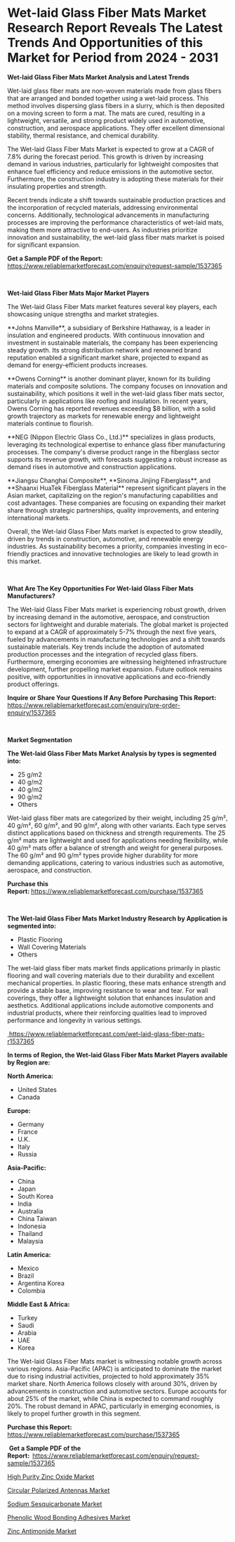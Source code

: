 <p><h1>Wet-laid Glass Fiber Mats Market Research Report Reveals The Latest Trends And Opportunities of this Market for Period from 2024 - 2031</h1></p><p><strong>Wet-laid Glass Fiber Mats Market Analysis and Latest Trends</strong></p>
<p><p>Wet-laid glass fiber mats are non-woven materials made from glass fibers that are arranged and bonded together using a wet-laid process. This method involves dispersing glass fibers in a slurry, which is then deposited on a moving screen to form a mat. The mats are cured, resulting in a lightweight, versatile, and strong product widely used in automotive, construction, and aerospace applications. They offer excellent dimensional stability, thermal resistance, and chemical durability.</p><p>The Wet-laid Glass Fiber Mats Market is expected to grow at a CAGR of 7.8% during the forecast period. This growth is driven by increasing demand in various industries, particularly for lightweight composites that enhance fuel efficiency and reduce emissions in the automotive sector. Furthermore, the construction industry is adopting these materials for their insulating properties and strength. </p><p>Recent trends indicate a shift towards sustainable production practices and the incorporation of recycled materials, addressing environmental concerns. Additionally, technological advancements in manufacturing processes are improving the performance characteristics of wet-laid mats, making them more attractive to end-users. As industries prioritize innovation and sustainability, the wet-laid glass fiber mats market is poised for significant expansion.</p></p>
<p><strong>Get a Sample PDF of the Report:&nbsp;</strong> <a href="https://www.reliablemarketforecast.com/enquiry/request-sample/1537365?utm_campaign=1833&utm_medium=2&utm_source=Github&utm_content=ia&utm_term=10122024&utm_id=wet-laid-glass-fiber-mats">https://www.reliablemarketforecast.com/enquiry/request-sample/1537365</a></p>
<p>&nbsp;</p>
<p><strong>Wet-laid Glass Fiber Mats Major Market Players</strong></p>
<p><p>The Wet-laid Glass Fiber Mats market features several key players, each showcasing unique strengths and market strategies. </p><p>**Johns Manville**, a subsidiary of Berkshire Hathaway, is a leader in insulation and engineered products. With continuous innovation and investment in sustainable materials, the company has been experiencing steady growth. Its strong distribution network and renowned brand reputation enabled a significant market share, projected to expand as demand for energy-efficient products increases.</p><p>**Owens Corning** is another dominant player, known for its building materials and composite solutions. The company focuses on innovation and sustainability, which positions it well in the wet-laid glass fiber mats sector, particularly in applications like roofing and insulation. In recent years, Owens Corning has reported revenues exceeding $8 billion, with a solid growth trajectory as markets for renewable energy and lightweight materials continue to flourish.</p><p>**NEG (Nippon Electric Glass Co., Ltd.)** specializes in glass products, leveraging its technological expertise to enhance glass fiber manufacturing processes. The company's diverse product range in the fiberglass sector supports its revenue growth, with forecasts suggesting a robust increase as demand rises in automotive and construction applications.</p><p>**Jiangsu Changhai Composite**, **Sinoma Jinjing Fiberglass**, and **Shaanxi HuaTek Fiberglass Material** represent significant players in the Asian market, capitalizing on the region's manufacturing capabilities and cost advantages. These companies are focusing on expanding their market share through strategic partnerships, quality improvements, and entering international markets.</p><p>Overall, the Wet-laid Glass Fiber Mats market is expected to grow steadily, driven by trends in construction, automotive, and renewable energy industries. As sustainability becomes a priority, companies investing in eco-friendly practices and innovative technologies are likely to lead growth in this market.</p></p>
<p>&nbsp;</p>
<p><strong>What Are The Key Opportunities For Wet-laid Glass Fiber Mats Manufacturers?</strong></p>
<p><p>The Wet-laid Glass Fiber Mats market is experiencing robust growth, driven by increasing demand in the automotive, aerospace, and construction sectors for lightweight and durable materials. The global market is projected to expand at a CAGR of approximately 5-7% through the next five years, fueled by advancements in manufacturing technologies and a shift towards sustainable materials. Key trends include the adoption of automated production processes and the integration of recycled glass fibers. Furthermore, emerging economies are witnessing heightened infrastructure development, further propelling market expansion. Future outlook remains positive, with opportunities in innovative applications and eco-friendly product offerings.</p></p>
<p><strong>Inquire or Share Your Questions If Any Before Purchasing This Report:</strong> <a href="https://www.reliablemarketforecast.com/enquiry/pre-order-enquiry/1537365?utm_campaign=1833&utm_medium=2&utm_source=Github&utm_content=ia&utm_term=10122024&utm_id=wet-laid-glass-fiber-mats">https://www.reliablemarketforecast.com/enquiry/pre-order-enquiry/1537365</a></p>
<p>&nbsp;</p>
<p><strong>Market Segmentation</strong></p>
<p><strong>The Wet-laid Glass Fiber Mats Market Analysis by types is segmented into:</strong></p>
<p><ul><li>25 g/m2</li><li>40 g/m2</li><li>40 g/m2</li><li>90 g/m2</li><li>Others</li></ul></p>
<p><p>Wet-laid glass fiber mats are categorized by their weight, including 25 g/m², 40 g/m², 60 g/m², and 90 g/m², along with other variants. Each type serves distinct applications based on thickness and strength requirements. The 25 g/m² mats are lightweight and used for applications needing flexibility, while 40 g/m² mats offer a balance of strength and weight for general purposes. The 60 g/m² and 90 g/m² types provide higher durability for more demanding applications, catering to various industries such as automotive, aerospace, and construction.</p></p>
<p><strong>Purchase this Report:&nbsp;</strong><a href="https://www.reliablemarketforecast.com/purchase/1537365?utm_campaign=1833&utm_medium=2&utm_source=Github&utm_content=ia&utm_term=10122024&utm_id=wet-laid-glass-fiber-mats">https://www.reliablemarketforecast.com/purchase/1537365</a></p>
<p>&nbsp;</p>
<p><strong>The Wet-laid Glass Fiber Mats Market Industry Research by Application is segmented into:</strong></p>
<p><ul><li>Plastic Flooring</li><li>Wall Covering Materials</li><li>Others</li></ul></p>
<p><p>The wet-laid glass fiber mats market finds applications primarily in plastic flooring and wall covering materials due to their durability and excellent mechanical properties. In plastic flooring, these mats enhance strength and provide a stable base, improving resistance to wear and tear. For wall coverings, they offer a lightweight solution that enhances insulation and aesthetics. Additional applications include automotive components and industrial products, where their reinforcing qualities lead to improved performance and longevity in various settings.</p></p>
<p><a href="https://www.reliablemarketforecast.com/wet-laid-glass-fiber-mats-r1537365?utm_campaign=1833&utm_medium=2&utm_source=Github&utm_content=ia&utm_term=10122024&utm_id=wet-laid-glass-fiber-mats">&nbsp;https://www.reliablemarketforecast.com/wet-laid-glass-fiber-mats-r1537365</a></p>
<p><strong>In terms of Region, the Wet-laid Glass Fiber Mats Market Players available by Region are:</strong></p>
<p>
    <p> <strong> North America: </strong>
        <ul>
            <li>United States</li>
            <li>Canada</li>
        </ul>
        </p> 
    <p> <strong> Europe: </strong>
        <ul>
            <li>Germany</li>
            <li>France</li>
            <li>U.K.</li>
            <li>Italy</li>
            <li>Russia</li>
        </ul>
        </p> 
    <p> <strong> Asia-Pacific: </strong>
        <ul>
            <li>China</li>
            <li>Japan</li>
            <li>South Korea</li>
            <li>India</li>
            <li>Australia</li>
            <li>China Taiwan</li>
            <li>Indonesia</li>
            <li>Thailand</li>
            <li>Malaysia</li>
        </ul>
        </p> 
    <p> <strong> Latin America: </strong>
        <ul>
            <li>Mexico</li>
            <li>Brazil</li>
            <li>Argentina Korea</li>
            <li>Colombia</li>
        </ul>
        </p> 
    <p> <strong> Middle East & Africa: </strong>
        <ul>
            <li>Turkey</li>
            <li>Saudi</li>
            <li>Arabia</li>
            <li>UAE</li>
            <li>Korea</li>
        </ul>
    </p>
    </p>
<p><p>The Wet-laid Glass Fiber Mats market is witnessing notable growth across various regions. Asia-Pacific (APAC) is anticipated to dominate the market due to rising industrial activities, projected to hold approximately 35% market share. North America follows closely with around 30%, driven by advancements in construction and automotive sectors. Europe accounts for about 25% of the market, while China is expected to command roughly 20%. The robust demand in APAC, particularly in emerging economies, is likely to propel further growth in this segment.</p></p>
<p><strong>Purchase this Report: </strong><a href="https://www.reliablemarketforecast.com/purchase/1537365?utm_campaign=1833&utm_medium=2&utm_source=Github&utm_content=ia&utm_term=10122024&utm_id=wet-laid-glass-fiber-mats">https://www.reliablemarketforecast.com/purchase/1537365</a></p>
<p>&nbsp;<strong>Get a Sample PDF of the Report:&nbsp;&nbsp;</strong><a href="https://www.reliablemarketforecast.com/enquiry/request-sample/1537365?utm_campaign=1833&utm_medium=2&utm_source=Github&utm_content=ia&utm_term=10122024&utm_id=wet-laid-glass-fiber-mats">https://www.reliablemarketforecast.com/enquiry/request-sample/1537365</a></p>
<p><strong></strong></p>
<p><p><a href="https://www.linkedin.com/pulse/in-depth-high-purity-zinc-oxide-market-analysis-trends-share-ycgzc?utm_campaign=1833&utm_medium=2&utm_source=Github&utm_content=ia&utm_term=10122024&utm_id=wet-laid-glass-fiber-mats">High Purity Zinc Oxide Market</a></p><p><a href="https://www.linkedin.com/pulse/projected-growth-circular-polarized-antennas-market-size-scope-lu6jc?utm_campaign=1833&utm_medium=2&utm_source=Github&utm_content=ia&utm_term=10122024&utm_id=wet-laid-glass-fiber-mats">Circular Polarized Antennas Market</a></p><p><a href="https://www.linkedin.com/pulse/c-hannibex-sqmmf?utm_campaign=1833&utm_medium=2&utm_source=Github&utm_content=ia&utm_term=10122024&utm_id=wet-laid-glass-fiber-mats">Sodium Sesquicarbonate Market</a></p><p><a href="https://github.com/FassouRP/Market-Research-Report-List-6/blob/main/phenolic-wood-bonding-adhesives-market.md?utm_campaign=1833&utm_medium=2&utm_source=Github&utm_content=ia&utm_term=10122024&utm_id=wet-laid-glass-fiber-mats">Phenolic Wood Bonding Adhesives Market</a></p><p><a href="https://www.linkedin.com/pulse/zinc-antimonide-market-analysis-future-growth-trends-revenue-j0okc?utm_campaign=1833&utm_medium=2&utm_source=Github&utm_content=ia&utm_term=10122024&utm_id=wet-laid-glass-fiber-mats">Zinc Antimonide Market</a></p></p>